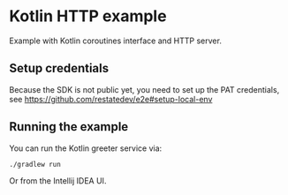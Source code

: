 # Kotlin HTTP example

Example with Kotlin coroutines interface and HTTP server.

## Setup credentials

Because the SDK is not public yet, you need to set up the PAT credentials, see https://github.com/restatedev/e2e#setup-local-env

## Running the example

You can run the Kotlin greeter service via:

```shell
./gradlew run
```

Or from the Intellij IDEA UI.
